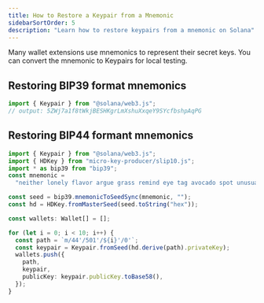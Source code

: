 ```yaml
---
title: How to Restore a Keypair from a Mnemonic
sidebarSortOrder: 5
description: "Learn how to restore keypairs from a mnemonic on Solana"
---
```


Many wallet extensions use mnemonics to represent their secret keys. You can
convert the mnemonic to Keypairs for local testing.

## Restoring BIP39 format mnemonics

```typescript filename="restore-bip39-mnemonic.ts" file=/code/content/cookbook/wallets/restore-bip39-mnemonic.ts#L1-#L13
import { Keypair } from "@solana/web3.js";
// output: 5ZWj7a1f8tWkjBESHKgrLmXshuXxqeY9SYcfbshpAqPG
```

## Restoring BIP44 formant mnemonics

```typescript filename="restore-bip44-mnemonic.ts" file=/code/content/cookbook/wallets/restore-bip44-mnemonic.ts#L1-L3,#L11-L27
import { Keypair } from "@solana/web3.js";
import { HDKey } from "micro-key-producer/slip10.js";
import * as bip39 from "bip39";
const mnemonic =
  "neither lonely flavor argue grass remind eye tag avocado spot unusual intact";

const seed = bip39.mnemonicToSeedSync(mnemonic, "");
const hd = HDKey.fromMasterSeed(seed.toString("hex"));

const wallets: Wallet[] = [];

for (let i = 0; i < 10; i++) {
  const path = `m/44'/501'/${i}'/0'`;
  const keypair = Keypair.fromSeed(hd.derive(path).privateKey);
  wallets.push({
    path,
    keypair,
    publicKey: keypair.publicKey.toBase58(),
  });
}
```
